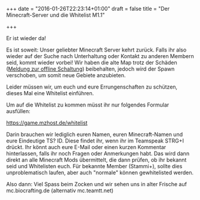 +++
date = "2016-01-26T22:23:14+01:00"
draft = false 
title = "Der Minecraft-Server und die Whitelist M1.1"

+++
<p>Er ist wieder da!<p>
<p>Es ist soweit: Unser geliebter Minecraft Server kehrt zur&uuml;ck. Falls ihr also wieder auf der Suche nach Unterhaltung oder Kontakt zu anderen Membern seid, kommt wieder vorbei! Wir haben die alte Map trotz der Sch&auml;den (<a href="https://ts.biocrafting.net/post/2016_01_07_MC_Server_offline/">Meldung zur offline Schaltung</a>) beibehalten, jedoch wird der Spawn verschoben, um somit neue Gebiete anzubieten.</p>

<p>Leider m&uuml;ssen wir, um euch und eure Errungenschaften zu sch&uuml;tzen, dieses Mal eine Whitelist einf&uuml;hren.</p>
<p>Um auf die Whitelist zu kommen m&uuml;sst ihr nur folgendes Formular ausf&uuml;llen:</p>
<a href="https://game.mzhost.de/whitelist">https://game.mzhost.de/whitelist</a>
<p>Darin brauchen wir lediglich euren Namen, euren Minecraft-Namen und eure Eindeutige TS? ID. Diese findet ihr, wenn ihr im Teamspeak STRG+I dr&uuml;ckt. Ihr k&ouml;nnt auch eure E-Mail oder einen kurzen Kommentar hinterlassen, falls ihr noch Fragen oder Anmerkungen habt. Das wird dann direkt an alle Minecraft Mods &uuml;bermittelt, die dann pr&uuml;fen, ob ihr bekannt seid und Whitelisten euch. F&uuml;r bekannte Member (Stammi+), sollte dies unproblematisch laufen, aber auch "normale" k&ouml;nnen gewhitelisted werden.</p>

<p>Also dann: Viel Spass beim Zocken und wir sehen uns in alter Frische auf mc.biocrafting.de (alternativ mc.teamtt.net)</p>

